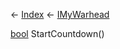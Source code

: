 ← [Index](Api-Index) ← [IMyWarhead](Sandbox.ModAPI.Ingame.IMyWarhead)

[bool](System.Boolean) StartCountdown()